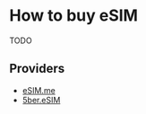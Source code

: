 # How to buy eSIM

TODO

## Providers

- [eSIM.me](https://esim.me)
- [5ber.eSIM](https://esim.5ber.com)
